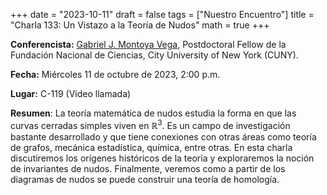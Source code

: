 +++
date  = "2023-10-11"
draft = false
tags  = ["Nuestro Encuentro"]
title = "Charla 133: Un Vistazo a la Teoría de Nudos"
math  = true
+++

**Conferencista:** [Gabriel J. Montoya Vega](https://scholar.google.com/citations?user=P96utsIAAAAJ), Postdoctoral Fellow de la Fundación Nacional de Ciencias, City University of New York (CUNY).

**Fecha:** Miércoles 11 de octubre de 2023, 2:00 p.m.

**Lugar:** C-119 (Video llamada)

**Resumen**: La teoría matemática de nudos estudia la forma en que las curvas cerradas simples viven en $\mathbb{R}^3$. Es un campo de investigación bastante desarrollado y que tiene conexiones con otras áreas como teoría de grafos, mecánica estadística, química, entre otras. En esta charla discutiremos los orígenes históricos de la teoría y exploraremos la noción de invariantes de nudos. Finalmente, veremos como a partir de los diagramas de nudos se puede construir una teoría de homología.
